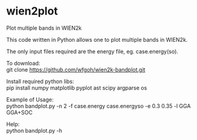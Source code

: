 # wien2plot
Plot multiple bands in WIEN2k

This code written in Python allows one to plot multiple bands in WIEN2k.

The only input files required are the energy file, eg. case.energy(so).

To download:<br />
git clone https://github.com/wfgoh/wien2k-bandplot.git

Install required python libs:<br />
pip install numpy matplotlib pyplot ast scipy argparse os

Example of Usage: <br />
python bandplot.py -n 2 -f case.energy case.energyso -e 0.3 0.35 -l GGA GGA+SOC

Help: <br />
python bandplot.py -h
